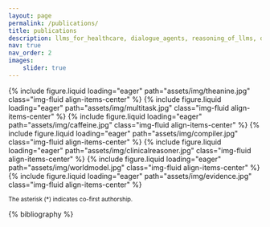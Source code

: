 ```yaml
---
layout: page
permalink: /publications/
title: publications
description: llms_for_healthcare, dialogue_agents, reasoning_of_llms, disease_diagnosis, code_generation, digital_agents, personalised_agents. 
nav: true
nav_order: 2
images:
    slider: true
---
```


<!-- _pages/publications.md -->

<!-- Bibsearch Feature -->

<!-- image sliders -->
<swiper-container style="max-width: 300px; margin: 0 auto;" keyboard="true" navigation="true" pagination="true" pagination-clickable="true" pagination-dynamic-bullets="true" rewind="true">
  <swiper-slide>{% include figure.liquid loading="eager" path="assets/img/theanine.jpg" class="img-fluid align-items-center" %}</swiper-slide>
  <swiper-slide>{% include figure.liquid loading="eager" path="assets/img/multitask.jpg" class="img-fluid align-items-center" %}</swiper-slide>
  <swiper-slide>{% include figure.liquid loading="eager" path="assets/img/caffeine.jpg" class="img-fluid align-items-center" %}</swiper-slide>
  <swiper-slide>{% include figure.liquid loading="eager" path="assets/img/compiler.jpg" class="img-fluid align-items-center" %}</swiper-slide>
  <swiper-slide>{% include figure.liquid loading="eager" path="assets/img/clinicalreasoner.jpg" class="img-fluid align-items-center" %}</swiper-slide>
  <swiper-slide>{% include figure.liquid loading="eager" path="assets/img/worldmodel.jpg" class="img-fluid align-items-center" %}</swiper-slide>
  <swiper-slide>{% include figure.liquid loading="eager" path="assets/img/evidence.jpg" class="img-fluid align-items-center" %}</swiper-slide>
</swiper-container>

<small>The asterisk (*) indicates co-first authorship.</small>


<div class="publications">

{% bibliography %}

</div>
